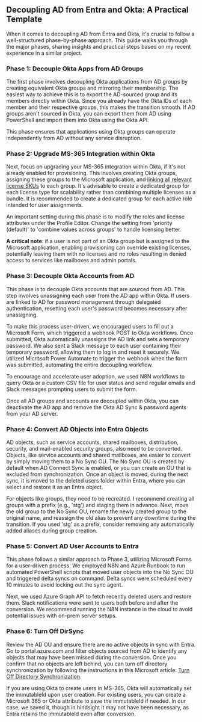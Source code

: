 ## Decoupling AD from Entra and Okta: A Practical Template

When it comes to decoupling AD from Entra and Okta, it's crucial to follow a well-structured phase-by-phase approach. This guide walks you through the major phases, sharing insights and practical steps based on my recent experience in a similar project.

### Phase 1: Decouple Okta Apps from AD Groups

The first phase involves decoupling Okta applications from AD groups by creating equivalent Okta groups and mirroring their membership. The easiest way to achieve this is to export the AD-sourced group and its members directly within Okta. Since you already have the Okta IDs of each member and their respective groups, this makes the transition smooth. If AD groups aren't sourced in Okta, you can export them from AD using PowerShell and import them into Okta using the Okta API.

This phase ensures that applications using Okta groups can operate independently from AD without any service disruption.

### Phase 2: Upgrade MS-365 Integration within Okta

Next, focus on upgrading your MS-365 integration within Okta, if it's not already enabled for provisioning. This involves creating Okta groups, assigning these groups to the Microsoft application, and [linking all relevant license SKUs](https://learn.microsoft.com/en-us/entra/identity/users/licensing-service-plan-reference) to each group. It's advisable to create a dedicated group for each license type for scalability rather than combining multiple licenses as a bundle. It is recommended to create a dedicated group for each active role intended for user assignments. 

An important setting during this phase is to modify the roles and license attributes under the Profile Editor. Change the setting from 'priority (default)' to 'combine values across groups' to handle licensing better.

**A critical note**: if a user is not part of an Okta group but is assigned to the Microsoft application, enabling provisioning can override existing licenses, potentially leaving them with no licenses and no roles  resulting in denied access to services like mailboxes and admin portals.

### Phase 3: Decouple Okta Accounts from AD

This phase is to decouple Okta accounts that are sourced from AD. This step involves unassigning each user from the AD app within Okta. If users are linked to AD for password management through delegated authentication, resetting each user's password becomes necessary after unassigning.

To make this process user-driven, we encouraged users to fill out a Microsoft Form, which triggered a webhook POST to Okta workflows. Once submitted, Okta automatically unassigns the AD link and sets a temporary password. We also sent a Slack message to each user containing their temporary password, allowing them to log in and reset it securely. We utilized Microsoft Power Automate to trigger the webhook when the form was submitted, automating the entire decoupling workflow.

To encourage and accelerate user adoption, we used N8N workflows to query Okta or a custom CSV file for user status and send regular emails and Slack messages prompting users to submit the form.

Once all AD groups and accounts are decoupled within Okta, you can deactivate the AD app and remove the Okta AD Sync & password agents from your AD server.

### Phase 4: Convert AD Objects into Entra Objects

&#x20;AD objects, such as service accounts, shared mailboxes, distribution, security, and mail-enabled security groups, also need to be converted. Objects, like service accounts and shared mailboxes, are easier to convert by simply moving them to a No Sync OU. The No Sync OU is created by default when AD Connect Sync is enabled, or you can create an OU that is excluded from synchronization. Once an object is moved, during the next sync, it is moved to the deleted users folder within Entra, where you can select and restore it as an Entra object.

For objects like groups, they need to be recreated. I recommend creating all groups with a prefix (e.g., 'stg') and staging them in advance. Next, move the old group to the No Sync OU, rename the newly created group to the original name, and reassign the old alias to prevent any downtime during the transition. If you used 'stg' as a prefix, consider removing any automatically added aliases during group creation.

### Phase 5: Convert AD User Accounts to Entra

This phase follows a similar approach to Phase 3, utilizing Microsoft Forms for a user-driven process. We employed N8N and Azure Runbook to run automated PowerShell scripts that moved user objects into the No Sync OU and triggered delta syncs on command. Delta syncs were scheduled every 10 minutes to avoid locking out the sync agent.

Next, we used Azure Graph API to fetch recently deleted users and restore them. Slack notifications were sent to users both before and after the conversion.  We recommend running the N8N instance in the cloud to avoid potential issues with on-prem server setups.

### Phase 6: Turn Off DirSync

Review the AD OU and ensure there are no active objects in sync with Entra. Go to portal.azure.com and filter objects sourced from AD to identify any objects that may have been missed during the conversion. Once you confirm that no objects are left behind, you can turn off directory synchronization by following the instructions in this Microsoft article: [Turn Off Directory Synchronization](https://learn.microsoft.com/en-us/microsoft-365/enterprise/turn-off-directory-synchronization?view=o365-worldwide\&source=recommendations).

If you are using Okta to create users in MS-365, Okta will automatically set the immutableId upon user creation. For existing users, you can create a Microsoft 365 or Okta attribute to save the immutableId if needed. In our case, we saved it, though in hindsight it may not have been necessary, as Entra retains the immutableId even after conversion.

